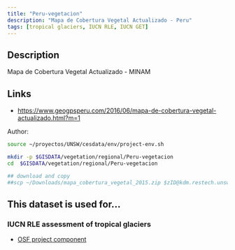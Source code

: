 ```yaml
---
title: "Peru-vegetacion"
description: "Mapa de Cobertura Vegetal Actualizado - Peru"
tags: [tropical glaciers, IUCN RLE, IUCN GET]
---
```


## Description

 Mapa de Cobertura Vegetal Actualizado - MINAM

## Links 

- https://www.geogpsperu.com/2016/06/mapa-de-cobertura-vegetal-actualizado.html?m=1


Author:

```sh
source ~/proyectos/UNSW/cesdata/env/project-env.sh

mkdir -p $GISDATA/vegetation/regional/Peru-vegetacion
cd  $GISDATA/vegetation/regional/Peru-vegetacion

## download and copy
##scp ~/Downloads/mapa_cobertura_vegetal_2015.zip $zID@kdm.restech.unsw.edu.au:/srv/scratch/cesdata/gisdata/vegetation/regional/Peru-vegetacion
```


## This dataset is used for...

### IUCN RLE assessment of tropical glaciers 

- [OSF project component](https://osf.io/432sb/)

